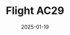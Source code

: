 ---
layout: photo-detail
title: "Flight AC29"
date: 2025-01-19
collection: photos
header:
  teaser: "https://kw-aviation.oss-cn-beijing.aliyuncs.com/25.1.19.AC29.jpg"
shooting_date: 2025-01-19
flight_number: "AC29"
airline: "Air Canada"
origin_destination: "YVR-PEK"
registration_number: "C-FRSR"
aircraft_type: "Boeing 787-9"
livery: "-"
---